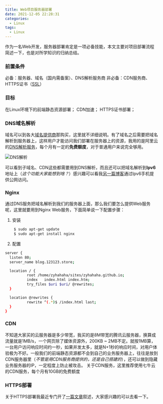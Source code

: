 ```yaml
---
title: Web项目服务器部署
date: 2021-12-05 22:28:31
categories:
  - Linux
tags: 
  - Linux
---
```


作为一名Web开发，服务器部署肯定是一项必备技能，本文主要对项目部署流程简述一下，也是对所学知识的归纳总结。

### 前置条件
必备：服务器、域名（国内需备案）、DNS解析服务商
非必备：CDN服务商、HTTPS证书（[SSL](https://blog.123123.store/ssl.html)）

### 目标
在Linux环境下的前端静态资源部署；
CDN加速；
HTTPS证书部署；

<!-- more -->

### DNS域名解析
域名可以到各大[域名提供商](https://wanwang.aliyun.com/)那购买，这里就不详细说明。有了域名之后需要把域名解析到服务器上，这样用户才能访问我们部署在服务器上的资源，我用的是阿里云的[DNS解析服务](https://dns.console.aliyun.com/#/pdns/dashboard)，每个月有一定的**免费额度**，对于普通用户来说完全够用。

![DNS解析](https://resource.123123.store/blog/server-deploy/server-deploy-dns.jpg)

可以看到子域名、CDN这些都需要用到DNS解析，而且还可以把域名解析到**Ipv6**地址上（*这个功能大家能想到啥？*）感兴趣可以看我[另一篇博客](https://blog.123123.store/linux-deploy.html)通过Ipv6手机提供公网访问。

### Nginx
通过DNS服务把域名解析到我们的服务器上面，那么我们要怎么提供Web服务呢，这里就要用到Nginx Web服务，下面简单说一下配置步骤：

1. 安装
``` bash
	$ sudo apt-get update
	$ sudo apt-get install nginx
```

2. 配置
``` bash
server {
  listen 80;
  server_name blog.123123.store;

  location / {
          root /home/zyhahaha/sites/zyhahaha.github.io;
          index   index.html index.htm;
          try_files $uri $uri/ @rewrites;
  }

  location @rewrites {
          rewrite ^(.*)$ /index.html last;
  }
}
```

### CDN
不知道大家买的云服务器是多少带宽，我买的是8M带宽的腾讯云服务器，换算成流量就是1MB/s，一个网页除了媒体资源外，200KB ~ 2MB不定。就按1MB算，一台用户访问响应时间约一秒，如果并发太多，就是N+1秒的响应时间，对用户体验极为不好。一般我们的前端静态资源都不会到自己的业务服务器上，往往是放到CDN服务器里（*不管是用CDN服务商提供的，还是自己搭建的*），还可以做到隐藏业务服务器的IP，一定程度上防止被攻击。
关于CDN服务，这里推荐使用七牛云的CDN服务，每个月有10GB的免费额度

### HTTPS部署
关于HTTPS部署我最近专门开了[一篇文章](https://blog.123123.store/ssl.html)叙述，大家感兴趣的可以去看一下。
